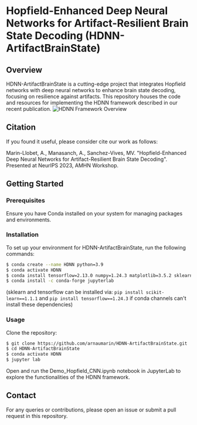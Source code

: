 # Hopfield-Enhanced Deep Neural Networks for Artifact-Resilient Brain State Decoding (HDNN-ArtifactBrainState)

## Overview

HDNN-ArtifactBrainState is a cutting-edge project that integrates Hopfield networks with deep neural networks to enhance brain state decoding, focusing on resilience against artifacts. This repository houses the code and resources for implementing the HDNN framework described in our recent publication.
![HDNN Framework Overview](data/HDNN-pipeline.png)


## Citation

If you found it useful, please consider cite our work as follows:

Marin-Llobet, A., Manasanch, A., Sanchez-Vives, MV. "Hopfield-Enhanced Deep Neural Networks for Artifact-Resilient Brain State Decoding". Presented at NeurIPS 2023, AMHN Workshop.

## Getting Started

### Prerequisites

Ensure you have Conda installed on your system for managing packages and environments.

### Installation

To set up your environment for HDNN-ArtifactBrainState, run the following commands:

```bash
$ conda create --name HDNN python=3.9
$ conda activate HDNN
$ conda install tensorflow=2.13.0 numpy=1.24.3 matplotlib=3.5.2 sklearn=1.1.1 seaborn=0.12.2
$ conda install -c conda-forge jupyterlab
```
(sklearn and tensorflow can be installed via: ```pip install scikit-learn==1.1.1``` and ```pip install tensorflow==1.24.3``` if conda channels can't install these dependencies)


### Usage
Clone the repository:

```bash
$ git clone https://github.com/arnaumarin/HDNN-ArtifactBrainState.git
$ cd HDNN-ArtifactBrainState
$ conda activate HDNN
$ jupyter lab
```
Open and run the Demo_Hopfield_CNN.ipynb notebook in JupyterLab to explore the functionalities of the HDNN framework.

## Contact
For any queries or contributions, please open an issue or submit a pull request in this repository.

